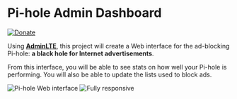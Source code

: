 Pi-hole Admin Dashboard
============
[![Donate](https://www.paypalobjects.com/en_US/i/btn/btn_donateCC_LG.gif "AdminLTE Presentation")](https://www.paypal.com/cgi-bin/webscr?cmd=_s-xclick&hosted_button_id=3J2L3Z4DHW9UY "Donate")

Using **[AdminLTE](https://almsaeedstudio.com)**, this project will create a Web interface for the ad-blocking Pi-hole: **a black hole for Internet advertisements**.

From this interface, you will be able to see stats on how well your Pi-hole is performing.  You will also be able to update the lists used to block ads.

![Pi-hole Web interface](http://i.imgur.com/x2iMfoc.png)
![Fully responsive](http://i.imgur.com/NyAIXm8.png)